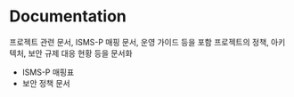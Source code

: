 # Documentation

프로젝트 관련 문서, ISMS-P 매핑 문서, 운영 가이드 등을 포함 
프로젝트의 정책, 아키텍처, 보안 규제 대응 현황 등을 문서화

- ISMS-P 매핑표
- 보안 정책 문서
